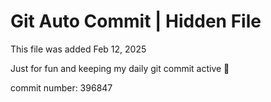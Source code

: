 # Git Auto Commit | Hidden File

This file was added Feb 12, 2025

Just for fun and keeping my daily git commit active 🤪

commit number: 396847
